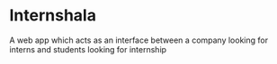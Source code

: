 # Internshala
A web app which acts as an interface between a company looking for interns and students looking for internship

